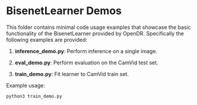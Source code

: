# BisenetLearner Demos

This folder contains minimal code usage examples that showcase the basic functionality of the BisenetLearner provided by OpenDR.
Specifically the following examples are provided:

1. **inference_demo.py**: Perform inference on a single image.

2. **eval_demo.py**: Perform evaluation on the CamVid test set.

3. **train_demo.py**: Fit learner to CamVid train set.

Example usage:
```shell
python3 train_demo.py
```